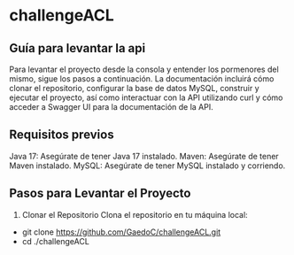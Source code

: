 # challengeACL

## Guía para levantar la api 

Para levantar el proyecto desde la consola y entender los pormenores del mismo, sigue los pasos a continuación. La documentación incluirá cómo clonar el repositorio, configurar la base de datos MySQL, construir y ejecutar el proyecto, así como interactuar con la API utilizando curl y cómo acceder a Swagger UI para la documentación de la API.


## Requisitos previos

Java 17: Asegúrate de tener Java 17 instalado.
Maven: Asegúrate de tener Maven instalado.
MySQL: Asegúrate de tener MySQL instalado y corriendo.

## Pasos para Levantar el Proyecto

1. Clonar el Repositorio
Clona el repositorio en tu máquina local:

- git clone https://github.com/GaedoC/challengeACL.git
- cd ./challengeACL


